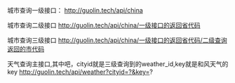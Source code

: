 城市查询一级接口：
http://guolin.tech/api/china

城市查询二级接口
http://guolin.tech/api/china/一级接口的返回省代码

城市查询三级接口
http://guolin.tech/api/china/一级接口的返回省代码/二级查询返回的市代码

天气查询主接口,其中吧，cityid就是三级查询到的weather_id,key就是和风天气的key
http://guolin.tech/api/weather?cityid=?&key=?
